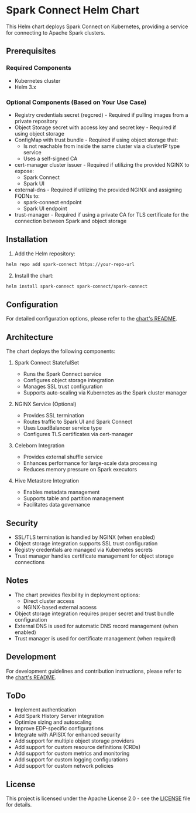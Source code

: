 # Spark Connect Helm Chart

This Helm chart deploys Spark Connect on Kubernetes, providing a service for connecting to Apache Spark clusters.

## Prerequisites

### Required Components
- Kubernetes cluster
- Helm 3.x

### Optional Components (Based on Your Use Case)
- Registry credentials secret (regcred) - Required if pulling images from a private repository
- Object Storage secret with access key and secret key - Required if using object storage
- ConfigMap with trust bundle - Required if using object storage that:
  - Is not reachable from inside the same cluster via a clusterIP type service
  - Uses a self-signed CA
- cert-manager cluster issuer - Required if utilizing the provided NGINX to expose:
  - Spark Connect
  - Spark UI
- external-dns - Required if utilizing the provided NGINX and assigning FQDNs to:
  - spark-connect endpoint
  - Spark UI endpoint
- trust-manager - Required if using a private CA for TLS certificate for the connection between Spark and object storage

## Installation

1. Add the Helm repository:
```bash
helm repo add spark-connect https://your-repo-url
```

2. Install the chart:
```bash
helm install spark-connect spark-connect/spark-connect
```

## Configuration

For detailed configuration options, please refer to the [chart's README](charts/spark-connect/README.md).

## Architecture

The chart deploys the following components:

1. Spark Connect StatefulSet
   - Runs the Spark Connect service
   - Configures object storage integration
   - Manages SSL trust configuration
   - Supports auto-scaling via Kubernetes as the Spark cluster manager

2. NGINX Service (Optional)
   - Provides SSL termination
   - Routes traffic to Spark UI and Spark Connect
   - Uses LoadBalancer service type
   - Configures TLS certificates via cert-manager

3. Celeborn Integration
   - Provides external shuffle service
   - Enhances performance for large-scale data processing
   - Reduces memory pressure on Spark executors

4. Hive Metastore Integration
   - Enables metadata management
   - Supports table and partition management
   - Facilitates data governance

## Security

- SSL/TLS termination is handled by NGINX (when enabled)
- Object storage integration supports SSL trust configuration
- Registry credentials are managed via Kubernetes secrets
- Trust manager handles certificate management for object storage connections

## Notes

- The chart provides flexibility in deployment options:
  - Direct cluster access
  - NGINX-based external access
- Object storage integration requires proper secret and trust bundle configuration
- External DNS is used for automatic DNS record management (when enabled)
- Trust manager is used for certificate management (when required)

## Development

For development guidelines and contribution instructions, please refer to the [chart's README](charts/spark-connect/README.md).

## ToDo

- Implement authentication
- Add Spark History Server integration
- Optimize sizing and autoscaling
- Improve EDP-specific configurations
- Integrate with APISIX for enhanced security
- Add support for multiple object storage providers
- Add support for custom resource definitions (CRDs)
- Add support for custom metrics and monitoring
- Add support for custom logging configurations
- Add support for custom network policies

## License

This project is licensed under the Apache License 2.0 - see the [LICENSE](LICENSE) file for details.
